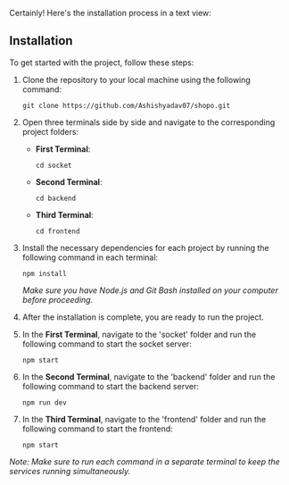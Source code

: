 Certainly! Here's the installation process in a text view:

## Installation

To get started with the project, follow these steps:

1. Clone the repository to your local machine using the following command:

   ```
   git clone https://github.com/Ashishyadav07/shopo.git
   ```

2. Open three terminals side by side and navigate to the corresponding project folders:

   - **First Terminal**:
     ```
     cd socket
     ```

   - **Second Terminal**:
     ```
     cd backend
     ```

   - **Third Terminal**:
     ```
     cd frontend
     ```

3. Install the necessary dependencies for each project by running the following command in each terminal:

   ```
   npm install
   ```

   *Make sure you have Node.js and Git Bash installed on your computer before proceeding.*

4. After the installation is complete, you are ready to run the project.

5. In the **First Terminal**, navigate to the 'socket' folder and run the following command to start the socket server:

   ```
   npm start
   ```

6. In the **Second Terminal**, navigate to the 'backend' folder and run the following command to start the backend server:

   ```
   npm run dev
   ```

7. In the **Third Terminal**, navigate to the 'frontend' folder and run the following command to start the frontend:

   ```
   npm start
   ```

*Note: Make sure to run each command in a separate terminal to keep the services running simultaneously.*


